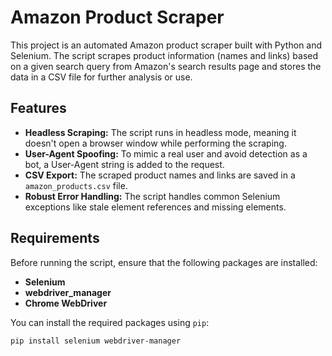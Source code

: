 # Amazon Product Scraper

This project is an automated Amazon product scraper built with Python and Selenium. The script scrapes product information (names and links) based on a given search query from Amazon's search results page and stores the data in a CSV file for further analysis or use.

## Features

- **Headless Scraping:** The script runs in headless mode, meaning it doesn't open a browser window while performing the scraping.
- **User-Agent Spoofing:** To mimic a real user and avoid detection as a bot, a User-Agent string is added to the request.
- **CSV Export:** The scraped product names and links are saved in a `amazon_products.csv` file.
- **Robust Error Handling:** The script handles common Selenium exceptions like stale element references and missing elements.

## Requirements

Before running the script, ensure that the following packages are installed:

- **Selenium**
- **webdriver_manager**
- **Chrome WebDriver**

You can install the required packages using `pip`:

```bash
pip install selenium webdriver-manager
